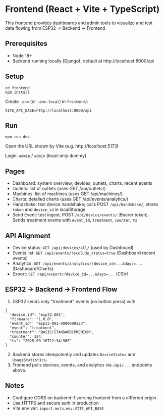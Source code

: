# Frontend (React + Vite + TypeScript)

This frontend provides dashboards and admin tools to visualize and test data flowing from ESP32 → Backend → Frontend.

## Prerequisites
- Node 18+
- Backend running locally (Django), default at http://localhost:8000/api

## Setup
```
cd frontend
npm install
```

Create `.env` (or `.env.local`) in `frontend/`:
```
VITE_API_BASE=http://localhost:8000/api
```

## Run
```
npm run dev
```
Open the URL shown by Vite (e.g. http://localhost:5173)

Login: `admin` / `admin` (local-only dummy)

## Pages
- Dashboard: system overview; devices, outlets, charts, recent events
- Outlets: list of outlets (uses GET /api/outlets/)
- Machines: list of machines (uses GET /api/machines/)
- Charts: detailed charts (uses GET /api/events/analytics/)
- Handshake: test device handshake; calls POST `/api/handshake/`, stores `token` and `device_id` in localStorage
- Send Event: test ingest; POST `/api/device/events/` (Bearer token). Sends treatment events with `event_id`, `treatment`, `counter`, `ts`

## API Alignment
- Device status: `GET /api/devices/all/` (used by Dashboard)
- Events list: `GET /api/events/?exclude_status=true` (Dashboard recent events)
- Analytics: `GET /api/events/analytics/?device_id=...&days=...` (Dashboard/Charts)
- Export: `GET /api/export/?device_id=...&days=...` (CSV)

## ESP32 → Backend → Frontend Flow
1) ESP32 sends only "treatment" events (on button press) with:
```
{
  "device_id": "esp32-001",
  "firmware": "1.0.0",
  "event_id": "esp32-001-0000000123",
  "event": "treatment",
  "treatment": "BASIC|STANDARD|PREMIUM",
  "counter": 124,
  "ts": "2025-09-16T12:34:56Z"
}
```
2) Backend stores idempotently and updates `DeviceStatus` and `UsageStatistics`.
3) Frontend pulls devices, events, and analytics via `/api/...` endpoints above.

## Notes
- Configure CORS on backend if serving frontend from a different origin
- Use HTTPS and secure auth in production
- Vite env var: `import.meta.env.VITE_API_BASE`
